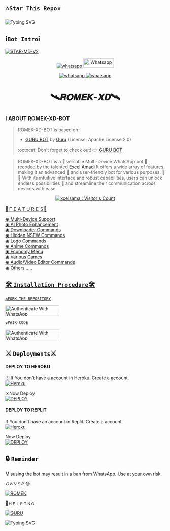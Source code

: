 ## `⭐Star This Repo⭐`




![Typing SVG](https://readme-typing-svg.demolab.com?font=Ribeye&size=50&pause=1000&color=FFFF00&center=true&width=900&height=100&lines=𝗜𝗧𝗦%20𝗥𝗢𝗠𝗘𝗞-𝗫𝗗-𝗕𝗢𝗧;%20𝗠𝗨𝗟𝗧𝗜-𝗗𝗘𝗩𝗜𝗖𝗘%20𝗪𝗛𝗔𝗧𝗦𝗔𝗣𝗣%20𝗕𝗢𝗧;%20𝗗𝗘𝗩𝗘𝗟𝗢𝗣𝗘𝗗%20𝗕𝗬%20𝗥𝗢𝗠𝗘𝗞%20𝗫𝗗)
<p align="center">


##  ℹ️```Bot Intro```ℹ️
[![STAR-MD-V2](https://telegra.ph/file/308d449dd1d6e9dee4bca.jpg)](https://whatsapp.com/channel/0029VaNdKNxK5cDKRztKXV3g)
</p>
      <p align="center">
  <a href="https://wa.me//+918433897160" target="_blank">
    <img alt="whatsapp" src="https://img.shields.io/badge/ Whatsapp -25D366?style=for-the-badge&logo=whatsapp&logoColor=white" />
  </a>
  <a aria-label="STAR-MD is free to use" href="https://chat.whatsapp.com/IjDcqwedu89K0Di6rknAox" "target="_blank"><img alt='Whatsapp' src='https://img.shields.io/badge/OFFICIAL-GC-h?color=black&style=for-the-badge&logo=whatsapp' width="96.35" height="28"/></a></p>

   
 
<p align="center">
<a href='https://chat.whatsapp.com/IjDcqwedu89K0Di6rknAox' 
  <a aria-label="Join our chats" href="https://chat.whatsapp.com/IjDcqwedu89K0Di6rknAox" target="_blank">

   <img alt="whatsapp" src="https://img.shields.io/badge/Join Group-25D366?style=for-the-badge&logo=whatsapp&logoColor=white" />
<img alt="whatsapp" src="https://img.shields.io/badge/Bot%20Whatsapp-25D366?style=for-the-badge&logo=whatsapp&logoColor=white" />

  <a
 href="https://wa.me//+918433897160"></a>
</p>

  </a>


<h1 align="center"> 🛰𝑹𝑶𝑴𝑬𝑲-𝑿𝑫🛰
</p>
   

### ℹ️ **ABOUT ROMEK-XD-BOT**

>ROMEK-XD-BOT is based on :
>- [GURU BOT](https://github.com/Guru322/GURU-BOT) by [Guru](https://github.com/Guru322) (License: Apache License 2.0)
>
> :octocat: Don't forget to check out! :point_right: [GURU BOT](https://github.com/Guru322/GURU-BOT)


>ROMEK-XD-BOT is a 🌟 versatile Multi-Device WhatsApp bot 🤖 recoded by the talented [Excel Amadi](https://github.com/Xcelsama) It offers a wide array of features, making it an advanced 📡 and user-friendly bot for various purposes. 🎉📱 With its intuitive interface and robust capabilities, users can unlock endless possibilities 🚀 and streamline their communication across devices with ease.


</a>
   <a aria-label="ROMEK-XD-BOT is free to use" href="https://whatsapp.com/channel/0029VaNdKNxK5cDKRztKXV3g" target="_blank">
 <p align="center"><img src="https://profile-counter.glitch.me/{xcelsama}/count.svg" alt="xcelsama:: Visitor's Count" /></p>



 


📡ＦＥＡＴＵＲＥＳ📡

◉ Multi-Device Support  
◉ AI Photo Enhancement  
◉ Downloader Commands  
◉ Hidden NSFW Commands  
◉ Logo Commands  
◉ Anime Commands  
◉ Economy Menu  
◉ Various Games  
◉ Audio/Video Editor Commands                   
◉ Others...... 

## 🛠️ `Installation Procedure`🛠


```✪FORK THE REPOSITORY```

  <a href="https://github.com/Romeofaiz/ROMEK-XD-BOT/fork" target="_blank">
  <img src="https://img.shields.io/badge/FORK STAR-black?style=for-the-badge&logo=render" alt="Authenticate With WhatsApp" width="170" height="34">
</a>


```✪PAIR-CODE```



<a href="https://replit.com/@sanamfaiyaz123/ROMEK-XD-PAIR-CODE?s=app" target="_blank">
  <img src="https://img.shields.io/badge/PAIR CODE-black?style=for-the-badge&logo=render" alt="Authenticate With WhatsApp" width="170" height="34">
</a>

















## ⚔️ `Deployments`⚔️
#### DEPLOY TO HEROKU 

☉ If You don't have a account in Heroku. Create a account.
    <br>
<a href='https://signup.heroku.com/' target="_blank"><img alt='Heroku' src='https://img.shields.io/badge/-Create-black?style=for-the-badge&logo=heroku&logoColor=white'/></a>

☉Now Deploy
    <br>
<a href='https://dashboard.heroku.com/new?template=https://github.com/Romeofaiz/ROMEK-XD-BOT' target="_blank"><img alt='DEPLOY' src='https://img.shields.io/badge/-DEPLOY-black?style=for-the-badge&logo=heroku&logoColor=white'/></a>

#### DEPLOY TO REPLIT
 If You don't have an account in Replit. Create a account.
    <br>
<a href='https://replit.com/signup' target="_blank"><img alt='Heroku' src='https://img.shields.io/badge/-Create-black?style=for-the-badge&logo=replit&logoColor=white'/></a>

 Now Deploy
    <br>
    <a href='https://repl.it/github/salmanytofficial/XLICON-V2-MD' target="_blank"><img alt='DEPLOY' src='https://img.shields.io/badge/-DEPLOY-black?style=for-the-badge&logo=replit&logoColor=white'/></a>


   

## 🔒 `Reminder`
Misusing the bot may result in a ban from WhatsApp. Use at your own risk.



*`ＯＷＮＥＲ`* 😎

[![ROMEK](https://github.com/Romeofaiz.png?size=300)](https://github.com/Romeofaiz), 

🤖`ＨＥＬＰＩＮＧ`



[![GURU](https://github.com/Rushmaster12.png?size=180)](https://github.com/Rushmaster12)

![Typing SVG](https://readme-typing-svg.demolab.com?font=Ribeye&size=50&pause=1000&color=FE8F00&center=true&width=900&height=100&lines=𝗜𝗧𝗦%20𝗥𝗢𝗠𝗘𝗞-𝗫𝗗-𝗕𝗢𝗧;%20𝗠𝗨𝗟𝗧𝗜-𝗗𝗘𝗩𝗜𝗖𝗘%20𝗪𝗛𝗔𝗧𝗦𝗔𝗣𝗣%20𝗕𝗢𝗧;%20𝗗𝗘𝗩𝗘𝗟𝗢𝗣𝗘𝗗%20𝗕𝗬%20𝗥𝗢𝗠𝗘𝗞%20𝗫𝗗)
<p align="center">
